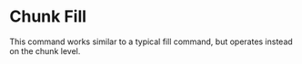 # Chunk Fill
This command works similar to a typical fill command, but operates instead on the chunk level.